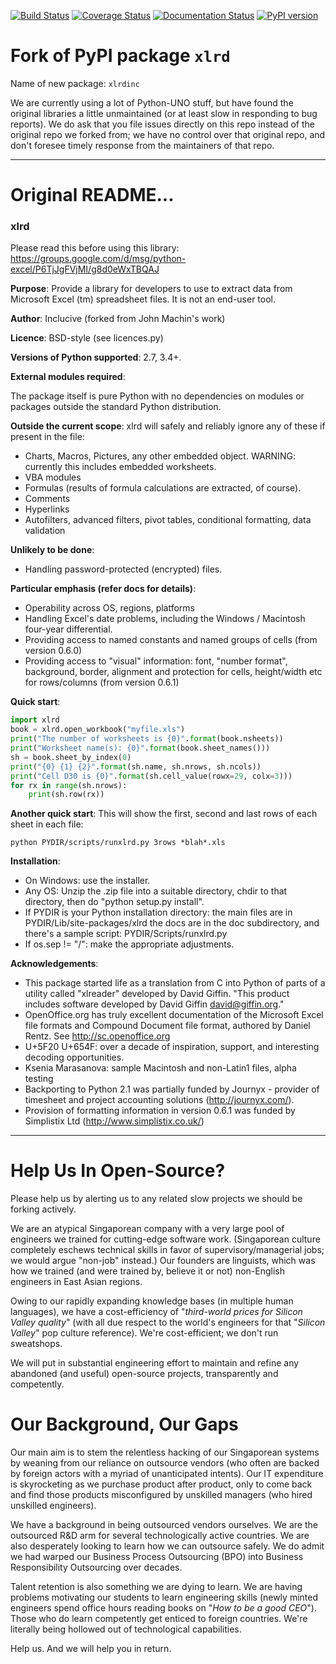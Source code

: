 [![Build Status](https://travis-ci.org/python-excel/xlrd.svg?branch=master)](https://travis-ci.org/python-excel/xlrd)
[![Coverage Status](https://coveralls.io/repos/github/python-excel/xlrd/badge.svg?branch=master)](https://coveralls.io/github/python-excel/xlrd?branch=master)
[![Documentation Status](https://readthedocs.org/projects/xlrd/badge/?version=latest)](http://xlrd.readthedocs.io/en/latest/?badge=latest)
[![PyPI version](https://badge.fury.io/py/xlrd.svg)](https://badge.fury.io/py/xlrd)

# Fork of PyPI package `xlrd`

Name of new package: `xlrdinc`

We are currently using a lot of Python-UNO stuff, but have found the original libraries a little unmaintained (or at least slow in responding to bug reports). We do ask that you file issues directly on this repo instead of the original repo we forked from; we have no control over that original repo, and don't foresee timely response from the maintainers of that repo.

---

# Original README...

### xlrd

Please read this before using this library: https://groups.google.com/d/msg/python-excel/P6TjJgFVjMI/g8d0eWxTBQAJ

**Purpose**: Provide a library for developers to use to extract data from Microsoft Excel (tm) spreadsheet files. It is not an end-user tool.

**Author**: Inclucive (forked from John Machin's work)

**Licence**: BSD-style (see licences.py)

**Versions of Python supported**: 2.7, 3.4+.

**External modules required**:

The package itself is pure Python with no dependencies on modules or packages outside the standard Python distribution.

**Outside the current scope**: xlrd will safely and reliably ignore any of these if present in the file:

*   Charts, Macros, Pictures, any other embedded object. WARNING: currently this includes embedded worksheets.
*   VBA modules
*   Formulas (results of formula calculations are extracted, of course).
*   Comments
*   Hyperlinks
*   Autofilters, advanced filters, pivot tables, conditional formatting, data validation

**Unlikely to be done**:

*   Handling password-protected (encrypted) files.

**Particular emphasis (refer docs for details)**:

*   Operability across OS, regions, platforms
*   Handling Excel's date problems, including the Windows / Macintosh four-year differential.
*   Providing access to named constants and named groups of cells (from version 0.6.0)
*   Providing access to "visual" information: font, "number format", background, border, alignment and protection for cells, height/width etc for rows/columns (from version 0.6.1)

**Quick start**:

```python
import xlrd
book = xlrd.open_workbook("myfile.xls")
print("The number of worksheets is {0}".format(book.nsheets))
print("Worksheet name(s): {0}".format(book.sheet_names()))
sh = book.sheet_by_index(0)
print("{0} {1} {2}".format(sh.name, sh.nrows, sh.ncols))
print("Cell D30 is {0}".format(sh.cell_value(rowx=29, colx=3)))
for rx in range(sh.nrows):
    print(sh.row(rx))
```

**Another quick start**: This will show the first, second and last rows of each sheet in each file:

    python PYDIR/scripts/runxlrd.py 3rows *blah*.xls

**Installation**:

*   On Windows: use the installer.
*   Any OS: Unzip the .zip file into a suitable directory, chdir to that directory, then do "python setup.py install".
*   If PYDIR is your Python installation directory: the main files are in PYDIR/Lib/site-packages/xlrd the docs are in the doc subdirectory, and there's a sample script: PYDIR/Scripts/runxlrd.py
*   If os.sep != "/": make the appropriate adjustments.

**Acknowledgements**:

*   This package started life as a translation from C into Python of parts of a utility called "xlreader" developed by David Giffin. "This product includes software developed by David Giffin <david@giffin.org>."
*   OpenOffice.org has truly excellent documentation of the Microsoft Excel file formats and Compound Document file format, authored by Daniel Rentz. See http://sc.openoffice.org
*   U+5F20 U+654F: over a decade of inspiration, support, and interesting decoding opportunities.
*   Ksenia Marasanova: sample Macintosh and non-Latin1 files, alpha testing
*   Backporting to Python 2.1 was partially funded by Journyx - provider of timesheet and project accounting solutions (http://journyx.com/).
*   Provision of formatting information in version 0.6.1 was funded by Simplistix Ltd (http://www.simplistix.co.uk/)

---

# Help Us In Open-Source?

Please help us by alerting us to any related slow projects we should be forking actively.

We are an atypical Singaporean company with a very large pool of engineers we trained for cutting-edge software work. (Singaporean culture completely eschews technical skills in favor of supervisory/managerial jobs; we would argue "non-job" instead.) Our founders are linguists, which was how we trained (and were trained by, believe it or not) non-English engineers in East Asian regions.

Owing to our rapidly expanding knowledge bases (in multiple human languages), we have a cost-efficiency of "*third-world prices for Silicon Valley quality*" (with all due respect to the world's engineers for that "*Silicon Valley*" pop culture reference). We're cost-efficient; we don't run sweatshops.

We will put in substantial engineering effort to maintain and refine any abandoned (and useful) open-source projects, transparently and competently.

# Our Background, Our Gaps

Our main aim is to stem the relentless hacking of our Singaporean systems by weaning from our reliance on outsource vendors (who often are backed by foreign actors with a myriad of unanticipated intents). Our IT expenditure is skyrocketing as we purchase product after product, only to come back and find those products misconfigured by unskilled managers (who hired unskilled engineers).

We have a background in being outsourced vendors ourselves. We are the outsourced R&D arm for several technologically active countries. We are also desperately looking to learn how we can outsource safely. We do admit we had warped our Business Process Outsourcing (BPO) into Business Responsibility Outsourcing over decades.

Talent retention is also something we are dying to learn. We are having problems motivating our students to learn engineering skills (newly minted engineers spend office hours reading books on "*How to be a good CEO*"). Those who do learn competently get enticed to foreign countries. We're literally being hollowed out of technological capabilities.

Help us. And we will help you in return.

